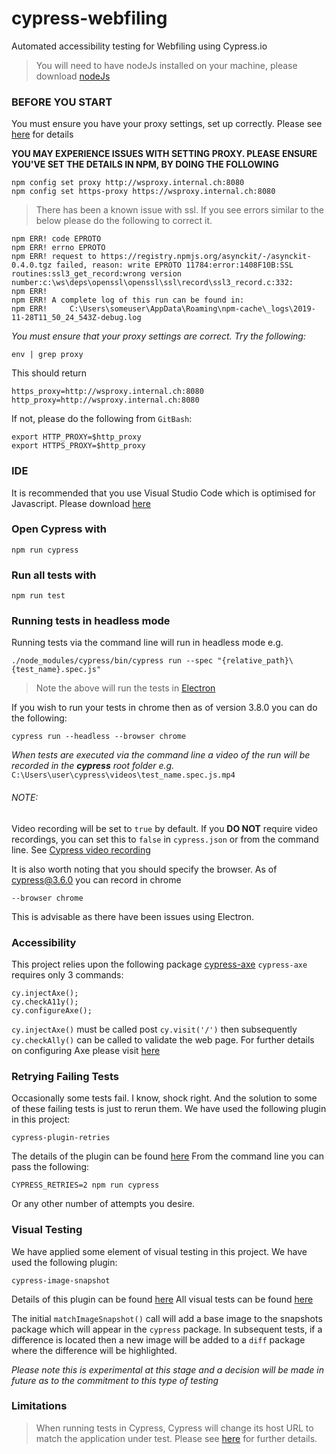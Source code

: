 # cypress-webfiling
Automated accessibility testing for Webfiling using Cypress.io


> You will need to have nodeJs installed on your machine, please download [nodeJs](https://nodejs.org/en/download/)

### BEFORE YOU START
You must ensure you have your proxy settings, set up correctly. Please see [here](https://docs.cypress.io/guides/references/proxy-configuration.html#Set-a-proxy-on-Linux-or-macOS) for details

**YOU MAY EXPERIENCE ISSUES WITH SETTING PROXY. PLEASE ENSURE YOU'VE SET THE DETAILS IN NPM, BY DOING THE FOLLOWING**
```
npm config set proxy http://wsproxy.internal.ch:8080
npm config set https-proxy https://wsproxy.internal.ch:8080
```
> There has been a known issue with ssl. If you see errors similar to the below please do the following to correct it.

```
npm ERR! code EPROTO
npm ERR! errno EPROTO
npm ERR! request to https://registry.npmjs.org/asynckit/-/asynckit-0.4.0.tgz failed, reason: write EPROTO 11784:error:1408F10B:SSL routines:ssl3_get_record:wrong version number:c:\ws\deps\openssl\openssl\ssl\record\ssl3_record.c:332:
npm ERR!
npm ERR! A complete log of this run can be found in:
npm ERR!     C:\Users\someuser\AppData\Roaming\npm-cache\_logs\2019-11-28T11_50_24_543Z-debug.log

```
_You must ensure that your proxy settings are correct. Try the following:_
```
env | grep proxy
```
This should return
```
https_proxy=http://wsproxy.internal.ch:8080
http_proxy=http://wsproxy.internal.ch:8080
```
If not, please do the following from `GitBash`:
```
export HTTP_PROXY=$http_proxy
export HTTPS_PROXY=$http_proxy
```

### IDE
It is recommended that you use Visual Studio Code which is optimised for Javascript. Please download [here](https://code.visualstudio.com/Download)

### Open Cypress with
`npm run cypress`

### Run all tests with
`npm run test`

### Running tests in headless mode
Running tests via the command line will run in headless mode e.g.
```
./node_modules/cypress/bin/cypress run --spec "{relative_path}\{test_name}.spec.js"
```
> Note the above will run the tests in [Electron](https://electronjs.org/)

If you wish to run your tests in chrome then as of version 3.8.0 you can do the following:
```
cypress run --headless --browser chrome
```


*When tests are executed via the command line a video of the run will be recorded in the **cypress** root folder e.g.*
`C:\Users\user\cypress\videos\test_name.spec.js.mp4 `

###### NOTE:
Video recording will be set to `true` by default. If you **DO NOT** require video recordings, you can set this to `false` in `cypress.json` or from the command line.
See [Cypress video recording](https://docs.cypress.io/guides/guides/screenshots-and-videos.html#Videos)

It is also worth noting that you should specify the browser. As of cypress@3.6.0 you can record in chrome
```
--browser chrome
```
This is advisable as there have been issues using Electron.

### Accessibility
This project relies upon the following package [cypress-axe](https://www.npmjs.com/package/cypress-axe)
`cypress-axe` requires only 3 commands:
```
cy.injectAxe();
cy.checkA11y();
cy.configureAxe();
```
`cy.injectAxe()` must be called post `cy.visit('/')` then subsequently `cy.checkAlly()` can be called to validate the web page.
For further details on configuring Axe please visit [here](https://www.deque.com/axe/axe-for-web/documentation/api-documentation/#api-name-axeconfigure)

### Retrying Failing Tests
Occasionally some tests fail. I know, shock right. And the solution to some of these failing tests is just to rerun them. We have used the following plugin in this project:
```
cypress-plugin-retries
```
The details of the plugin can be found [here](https://www.npmjs.com/package/cypress-plugin-retries)
From the command line you can pass the following:
```
CYPRESS_RETRIES=2 npm run cypress
```
Or any other number of attempts you desire.

### Visual Testing
We have applied some element of visual testing in this project.
We have used the following plugin:
```
cypress-image-snapshot
```

Details of this plugin can be found [here](https://www.npmjs.com/package/cypress-image-snapshot)
All visual tests can be found [here](cypress\integration\visual_testing)

The initial `matchImageSnapshot()` call will add a base image to the snapshots package which will appear in the `cypress` package.
In subsequent tests, if a difference is located then a new image will be added to a `diff` package where the difference will be highlighted.

*Please note this is experimental at this stage and a decision will be made in future as to the commitment to this type of testing*


### Limitations
> When running tests in Cypress, Cypress will change its host URL to match the application under test. Please see [here](https://docs.cypress.io/guides/guides/web-security.html#One-Superdomain-per-Test) for further details.


